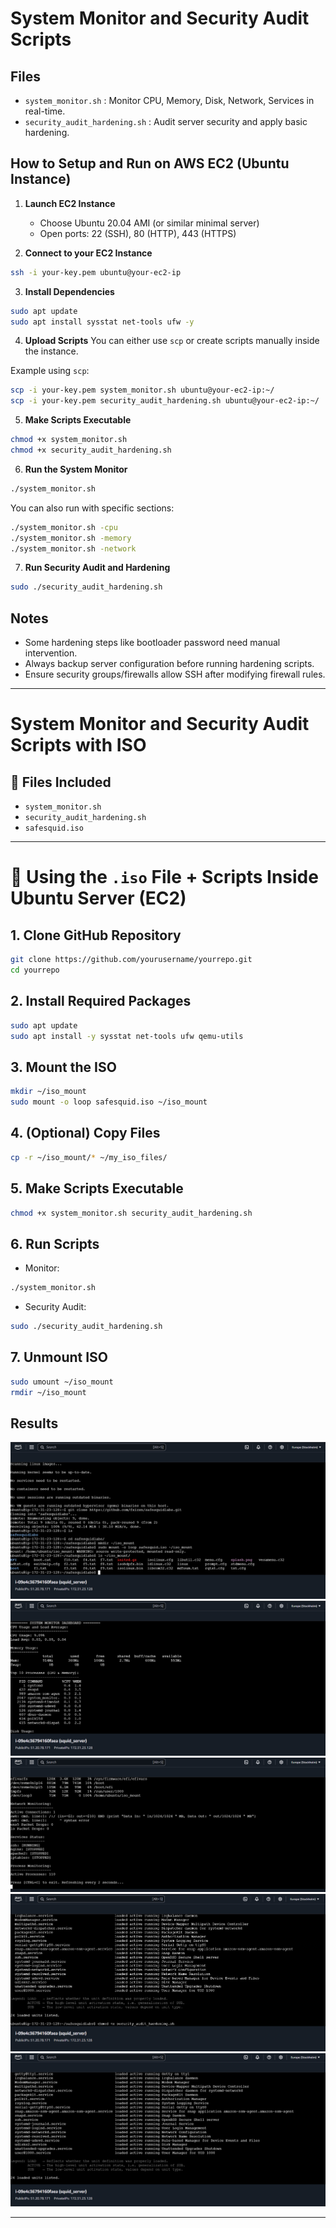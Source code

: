 # System Monitor and Security Audit Scripts

## Files
- `system_monitor.sh` : Monitor CPU, Memory, Disk, Network, Services in real-time.
- `security_audit_hardening.sh` : Audit server security and apply basic hardening.

## How to Setup and Run on AWS EC2 (Ubuntu Instance)

1. **Launch EC2 Instance**
   - Choose Ubuntu 20.04 AMI (or similar minimal server)
   - Open ports: 22 (SSH), 80 (HTTP), 443 (HTTPS)

2. **Connect to your EC2 Instance**
```bash
ssh -i your-key.pem ubuntu@your-ec2-ip
```

3. **Install Dependencies**
```bash
sudo apt update
sudo apt install sysstat net-tools ufw -y
```

4. **Upload Scripts**
You can either use `scp` or create scripts manually inside the instance.

Example using `scp`:
```bash
scp -i your-key.pem system_monitor.sh ubuntu@your-ec2-ip:~/
scp -i your-key.pem security_audit_hardening.sh ubuntu@your-ec2-ip:~/
```

5. **Make Scripts Executable**
```bash
chmod +x system_monitor.sh
chmod +x security_audit_hardening.sh
```

6. **Run the System Monitor**
```bash
./system_monitor.sh
```
You can also run with specific sections:
```bash
./system_monitor.sh -cpu
./system_monitor.sh -memory
./system_monitor.sh -network
```

7. **Run Security Audit and Hardening**
```bash
sudo ./security_audit_hardening.sh
```

## Notes
- Some hardening steps like bootloader password need manual intervention.
- Always backup server configuration before running hardening scripts.
- Ensure security groups/firewalls allow SSH after modifying firewall rules.

---
# System Monitor and Security Audit Scripts with ISO

## 📂 Files Included
- `system_monitor.sh`
- `security_audit_hardening.sh`
- `safesquid.iso`

---

# 🚀 Using the `.iso` File + Scripts Inside Ubuntu Server (EC2)

## 1. Clone GitHub Repository
```bash
git clone https://github.com/yourusername/yourrepo.git
cd yourrepo
```

## 2. Install Required Packages
```bash
sudo apt update
sudo apt install -y sysstat net-tools ufw qemu-utils
```

## 3. Mount the ISO
```bash
mkdir ~/iso_mount
sudo mount -o loop safesquid.iso ~/iso_mount
```

## 4. (Optional) Copy Files
```bash
cp -r ~/iso_mount/* ~/my_iso_files/
```

## 5. Make Scripts Executable
```bash
chmod +x system_monitor.sh security_audit_hardening.sh
```

## 6. Run Scripts
- Monitor:
```bash
./system_monitor.sh
```
- Security Audit:
```bash
sudo ./security_audit_hardening.sh
```

## 7. Unmount ISO
```bash
sudo umount ~/iso_mount
rmdir ~/iso_mount
```
## Results
![Image 1](image%201.png)
![Image 2](image%202.png)
![Image 3](image%203.png)
![Image 4](image%204.png)
![Image 5](image%205.png)


---
